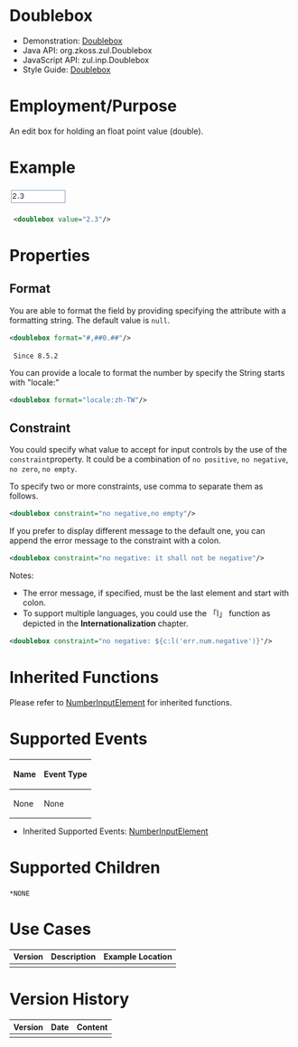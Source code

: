

# Doublebox

- Demonstration:
  [Doublebox](http://www.zkoss.org/zkdemo/input/form_sample)
- Java API: <javadoc>org.zkoss.zul.Doublebox</javadoc>
- JavaScript API: <javadoc directory="jsdoc">zul.inp.Doublebox</javadoc>
- Style Guide: [
  Doublebox]({{site.baseurl}}/zk_style_customization_guide/XUL_Component_Specification/Doublebox)

# Employment/Purpose

An edit box for holding an float point value (double).

# Example

![](/zk_component_ref/images/ZKComRef_Doublebox_Examples.PNG)

``` xml
 <doublebox value="2.3"/>
```

# Properties

## Format

You are able to format the field by providing specifying the attribute
with a formatting string. The default value is `null`.

``` xml
<doublebox format="#,##0.##"/>
```

` Since 8.5.2`

You can provide a locale to format the number by specify the String
starts with "locale:"

``` xml
<doublebox format="locale:zh-TW"/>
```

## Constraint

You could specify what value to accept for input controls by the use of
the `constraint`property. It could be a combination of `no positive`,
`no negative`, `no zero`, `no empty`.

To specify two or more constraints, use comma to separate them as
follows.

``` xml
<doublebox constraint="no negative,no empty"/>
```

If you prefer to display different message to the default one, you can
append the error message to the constraint with a colon.

``` xml
<doublebox constraint="no negative: it shall not be negative"/>
```

Notes:

- The error message, if specified, must be the last element and start
  with colon.
- To support multiple languages, you could use the 「l」 function as
  depicted in the **Internationalization** chapter.

``` xml
<doublebox constraint="no negative: ${c:l('err.num.negative')}"/>
```

# Inherited Functions

Please refer to [
NumberInputElement]({{site.baseurl}}/zk_component_ref/base_components/NumberInputElement)
for inherited functions.

# Supported Events

<table>
<thead>
<tr class="header">
<th><center>
<p>Name</p>
</center></th>
<th><center>
<p>Event Type</p>
</center></th>
</tr>
</thead>
<tbody>
<tr class="odd">
<td><p>None</p></td>
<td><p>None</p></td>
</tr>
</tbody>
</table>

- Inherited Supported Events: [
  NumberInputElement]({{site.baseurl}}/zk_component_ref/base_components/NumberInputElement#Supported_Events)

# Supported Children

`*NONE`

# Use Cases

| Version | Description | Example Location |
|---------|-------------|------------------|
|         |             |                  |

# Version History



| Version | Date | Content |
|---------|------|---------|
|         |      |         |


